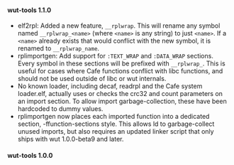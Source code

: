 #### wut-tools 1.1.0
- elf2rpl: Added a new feature, `__rplwrap`. This will rename any symbol named `__rplwrap_<name>` (where `<name>` is any string) to just `<name>`. If a `<name>` already exists that would conflict with the new symbol, it is renamed to `__rplwrap_name`.
- rplimportgen: Add support for `:TEXT_WRAP` and `:DATA_WRAP` sections. Every symbol in these sections will be prefixed with `__rplwrap_`. This is useful for cases where Cafe functions conflict with libc functions, and should not be used outside of libc or wut internals.
- No known loader, including decaf, readrpl and the Cafe system loader.elf, actually uses or checks the crc32 and count parameters on an import section. To allow import garbage-collection, these have been hardcoded to dummy values.
- rplimportgen now places each imported function into a dedicated section, -ffunction-sections style. This allows ld to garbage-collect unused imports, but also requires an updated linker script that only ships with wut 1.0.0-beta9 and later.

#### wut-tools 1.0.0

